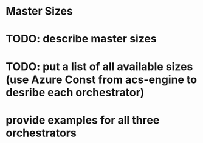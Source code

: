 # Master Sizes

# TODO: describe master sizes
# TODO: put a list of all available sizes (use Azure Const from acs-engine to desribe each orchestrator)
# provide examples for all three orchestrators